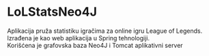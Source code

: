 # LoLStatsNeo4J

Aplikacija pruža statistiku igračima za online igru League of Legends.<br/>
Izrađena je kao web aplikacija u Spring tehnologiji.<br/>
Korišćena je grafovska baza Neo4J i Tomcat aplikativni server

